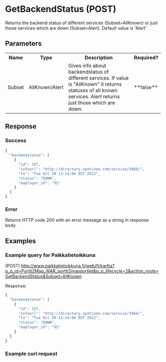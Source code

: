# GetBackendStatus (POST)
Returns the backend status of different services (Subset=AllKnown) or just those services which are down (Subset=Alert). Default value is 'Alert'

## Parameters
<table>
  <tr>
    <th>Name</th>
    <th>Type</th>
    <th>Description</th>
    <th>Required?</th>
  </tr>
  <tr>
    <td>Subset</td>
    <td>AllKnown/Alert</td>
    <td>Gives info about backendstatus of different services. If value is "AllKnown" it returns statuses of all known services. Alert returns just those which are down.</td>
    <td>**false**</td>
  </tr>
</table>

## Response

### Success
```javascript
{
  "backendstatus": [
    {
      "id": 187,
      "infourl": "http://directory.spatineo.com/service/3466/",
      "ts": "Tue Oct 30 13:14:06 EET 2012",
      "status": "DOWN",
      "maplayer_id": "95"
    }
  ]
}
```

### Error
Returns HTTP code 200 with an error message as a string in response body.


## Examples

### Example query for Paikkatietoikkuna
(POST) http://www.paikkatietoikkuna.fi/web/fi/kartta?p_p_id=Portti2Map_WAR_portti2mapportlet&p_p_lifecycle=2&action_route=GetBackendStatus&Subset=AllKnown

Response:

```javascript
{
  "backendstatus": [
    {
      "id": 187,
      "infourl": "http://directory.spatineo.com/service/3466/",
      "ts": "Tue Oct 30 13:14:06 EET 2012",
      "status": "DOWN",
      "maplayer_id": "95"
    }
  ]
}
```

### Example curl request